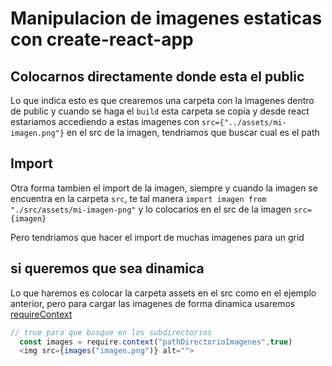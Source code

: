 # Manipulacion de imagenes estaticas con create-react-app

## Colocarnos directamente donde esta el public

Lo que indica esto es que crearemos una carpeta con la imagenes
dentro de public y cuando se haga el `build` esta carpeta se copia
y desde react estariamos accediendo a estas imagenes con
`src={"../assets/mi-imagen.png"}` en el src de la imagen, tendriamos que buscar cual es el path

## Import

Otra forma tambien el import de la imagen, siempre y cuando
la imagen se encuentra en la carpeta `src`, te tal manera
`import imagen from "./src/assets/mi-imagen-png"`
y lo colocarios en el src de la imagen `src={imagen}`

Pero tendriamos que hacer el import de muchas imagenes para un grid

## si queremos que sea dinamica

Lo que haremos es colocar la carpeta assets en el src como en el ejemplo anterior, pero para cargar las imagenes de forma dinamica usaremos [requireContext](https://webpack.js.org/guides/dependency-management/#requirecontext)

```js
// true para que busque en los subdirectorios
  const images = require.context("pathDirectorioImagenes",true)
  <img src={images("imagen.png")} alt="">
```

